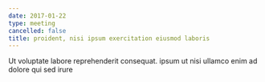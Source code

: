 ```yaml
---
date: 2017-01-22
type: meeting
cancelled: false
title: proident, nisi ipsum exercitation eiusmod laboris
---
```

Ut voluptate labore reprehenderit consequat. ipsum ut nisi ullamco enim ad dolore qui sed irure